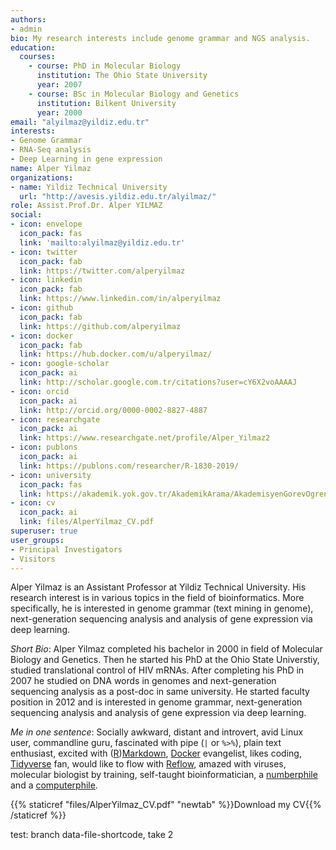 ```yaml
---
authors:
- admin
bio: My research interests include genome grammar and NGS analysis.
education:
  courses:
    - course: PhD in Molecular Biology
      institution: The Ohio State University
      year: 2007
    - course: BSc in Molecular Biology and Genetics
      institution: Bilkent University
      year: 2000
email: "alyilmaz@yildiz.edu.tr"
interests:
- Genome Grammar
- RNA-Seq analysis
- Deep Learning in gene expression
name: Alper Yilmaz
organizations:
- name: Yildiz Technical University
  url: "http://avesis.yildiz.edu.tr/alyilmaz/"
role: Assist.Prof.Dr. Alper YILMAZ
social:
- icon: envelope
  icon_pack: fas
  link: 'mailto:alyilmaz@yildiz.edu.tr'
- icon: twitter
  icon_pack: fab
  link: https://twitter.com/alperyilmaz
- icon: linkedin
  icon_pack: fab
  link: https://www.linkedin.com/in/alperyilmaz
- icon: github
  icon_pack: fab
  link: https://github.com/alperyilmaz
- icon: docker
  icon_pack: fab
  link: https://hub.docker.com/u/alperyilmaz/
- icon: google-scholar
  icon_pack: ai
  link: http://scholar.google.com.tr/citations?user=cY6X2voAAAAJ
- icon: orcid
  icon_pack: ai
  link: http://orcid.org/0000-0002-8827-4887
- icon: researchgate
  icon_pack: ai
  link: https://www.researchgate.net/profile/Alper_Yilmaz2
- icon: publons
  icon_pack: ai
  link: https://publons.com/researcher/R-1830-2019/
- icon: university
  icon_pack: fas
  link: https://akademik.yok.gov.tr/AkademikArama/AkademisyenGorevOgrenimBilgileri?islem=direct&authorId=04C81AEB9DE7AE55
- icon: cv
  icon_pack: ai
  link: files/AlperYilmaz_CV.pdf
superuser: true
user_groups:
- Principal Investigators
- Visitors
---
```


Alper Yilmaz is an Assistant Professor at Yildiz Technical University. His research interest is in various topics in the field of bioinformatics. More specifically, he is interested in genome grammar (text mining in genome), next-generation sequencing analysis and analysis of gene expression via deep learning.

*Short Bio*: Alper Yilmaz completed his bachelor in 2000 in field of Molecular Biology and Genetics. Then he started his PhD at the Ohio State Universtiy, studied translational control of HIV mRNAs. After completing his PhD in 2007 he studied on DNA words in genomes and next-generation sequencing analysis as a post-doc in same university. He started faculty position in 2012 and is interested in genome grammar, next-generation sequencing analysis and analysis of gene expression via deep learning.

*Me in one sentence*: Socially awkward, distant and introvert, avid Linux user, commandline guru, fascinated with pipe (`|` or `%>%`), plain text enthusiast, excited with ([R](https://rmarkdown.rstudio.com/))[Markdown](https://daringfireball.net/projects/markdown/basics), [Docker](https://www.docker.com/) evangelist, likes coding, [Tidyverse](https://www.tidyverse.org/) fan, would like to flow with [Reflow](https://github.com/grailbio/reflow), amazed with viruses, molecular biologist by training, self-taught bioinformatician, a [numberphile](https://www.youtube.com/channel/UCoxcjq-8xIDTYp3uz647V5A) and a [computerphile](https://www.youtube.com/channel/UC9-y-6csu5WGm29I7JiwpnA).

{{% staticref "files/AlperYilmaz_CV.pdf" "newtab" %}}Download my CV{{% /staticref %}}

test: branch data-file-shortcode, take 2
